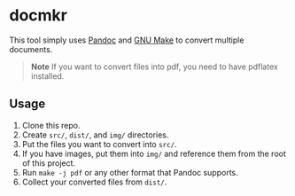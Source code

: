 # docmkr

This tool simply uses [Pandoc](https://pandoc.org/) and [GNU Make](https://www.gnu.org/software/make/) to convert multiple documents.

> **Note** If you want to convert files into pdf, you need to have pdflatex installed.

## Usage

1. Clone this repo.
2. Create `src/`, `dist/`, and `img/` directories.
3. Put the files you want to convert into `src/`.
4. If you have images, put them into `img/` and reference them from the root of this project.
5. Run `make -j pdf` or any other format that Pandoc supports.
6. Collect your converted files from `dist/`.
